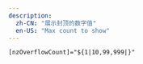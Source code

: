 ```yaml
---
description:
  zh-CN: "展示封顶的数字值"
  en-US: "Max count to show"
---
```


```html
[nzOverflowCount]="${1|10,99,999|}"
```
